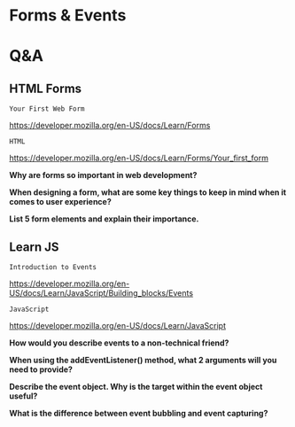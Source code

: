 # Forms & Events



# Q&A 

## HTML Forms
```
Your First Web Form
```
<https://developer.mozilla.org/en-US/docs/Learn/Forms>

```
HTML
```
<https://developer.mozilla.org/en-US/docs/Learn/Forms/Your_first_form>

**Why are forms so important in web development?**

**When designing a form, what are some key things to keep in mind when it comes to user experience?**

**List 5 form elements and explain their importance.**

## Learn JS
```
Introduction to Events
```
<https://developer.mozilla.org/en-US/docs/Learn/JavaScript/Building_blocks/Events>

```
JavaScript
```
<https://developer.mozilla.org/en-US/docs/Learn/JavaScript>


**How would you describe events to a non-technical friend?**

**When using the addEventListener() method, what 2 arguments will you need to provide?**

**Describe the event object. Why is the target within the event object useful?**

**What is the difference between event bubbling and event capturing?**